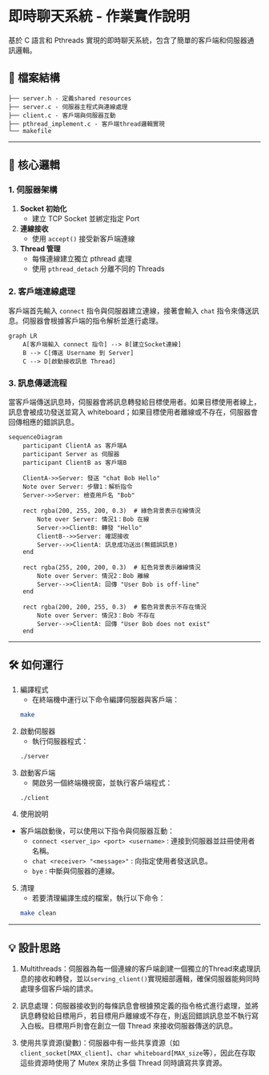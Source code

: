 # 即時聊天系統 - 作業實作說明
基於 C 語言和 Pthreads 實現的即時聊天系統，包含了簡單的客戶端和伺服器通訊邏輯。

## 📂 檔案結構
```
├── server.h - 定義shared resources
├── server.c - 伺服器主程式與連線處理
├── client.c - 客戶端與伺服器互動
├── pthread_implement.c - 客戶端thread邏輯實現
└── makefile
```

---
## 🧠 核心邏輯

### 1. 伺服器架構
1. **Socket 初始化**  
   - 建立 TCP Socket 並綁定指定 Port
2. **連線接收**  
   - 使用 `accept()` 接受新客戶端連線
3. **Thread 管理**  
   - 每條連線建立獨立 pthread 處理
   - 使用 `pthread_detach` 分離不同的 Threads

### 2. 客戶端連線處理
客戶端首先輸入 `connect` 指令與伺服器建立連線，接著會輸入 `chat` 指令來傳送訊息。伺服器會根據客戶端的指令解析並進行處理。
```mermaid
graph LR
    A[客戶端輸入 connect 指令] --> B[建立Socket連線]
    B --> C[傳送 Username 到 Server]
    C --> D[啟動接收訊息 Thread]
```

### 3. 訊息傳遞流程
當客戶端傳送訊息時，伺服器會將訊息轉發給目標使用者。如果目標使用者線上，訊息會被成功發送並寫入 whiteboard；如果目標使用者離線或不存在，伺服器會回傳相應的錯誤訊息。
```mermaid
sequenceDiagram
    participant ClientA as 客戶端A
    participant Server as 伺服器
    participant ClientB as 客戶端B

    ClientA->>Server: 發送 "chat Bob Hello"
    Note over Server: 步驟1：解析指令
    Server->>Server: 檢查用戶名 "Bob"
    
    rect rgba(200, 255, 200, 0.3)  # 綠色背景表示在線情況
        Note over Server: 情況1：Bob 在線
        Server->>ClientB: 轉發 "Hello"
        ClientB-->>Server: 確認接收
        Server-->>ClientA: 訊息成功送出(無錯誤訊息)
    end

    rect rgba(255, 200, 200, 0.3)  # 紅色背景表示離線情況
        Note over Server: 情況2：Bob 離線
        Server-->>ClientA: 回傳 "User Bob is off-line"
    end

    rect rgba(200, 200, 255, 0.3)  # 藍色背景表示不存在情況
        Note over Server: 情況3：Bob 不存在
        Server-->>ClientA: 回傳 "User Bob does not exist"
    end
```
---
## 🛠️ 如何運行
1. 編譯程式
   - 在終端機中運行以下命令編譯伺服器與客戶端：
    ```bash
    make
2. 啟動伺服器
   - 執行伺服器程式：
   ```bash
   ./server
3. 啟動客戶端
   - 開啟另一個終端機視窗，並執行客戶端程式：
   ```bash
   ./client
4. 使用說明
- 客戶端啟動後，可以使用以下指令與伺服器互動：
    - `connect <server_ip> <port> <username>` : 連接到伺服器並註冊使用者名稱。
    - `chat <receiver> "<message>"` : 向指定使用者發送訊息。
    - `bye` : 中斷與伺服器的連線。
5. 清理
    - 若要清理編譯生成的檔案，執行以下命令：
    ```bash
    make clean
    ```
---
## 💡 設計思路
1. Multithreads：伺服器為每一個連線的客戶端創建一個獨立的Thread來處理訊息的接收和轉發，並以`serving_client()`實現細部邏輯，確保伺服器能夠同時處理多個客戶端的請求。

2. 訊息處理：伺服器接收到的每條訊息會根據預定義的指令格式進行處理，並將訊息轉發給目標用戶，若目標用戶離線或不存在，則返回錯誤訊息並不執行寫入白板。目標用戶則會在創立一個 Thread 來接收伺服器傳送的訊息。

3. 使用共享資源(變數)：伺服器中有一些共享資源（如`client_socket[MAX_client]`、`char whiteboard[MAX_size`等），因此在存取這些資源時使用了 Mutex 來防止多個 Thread 同時讀寫共享資源。
